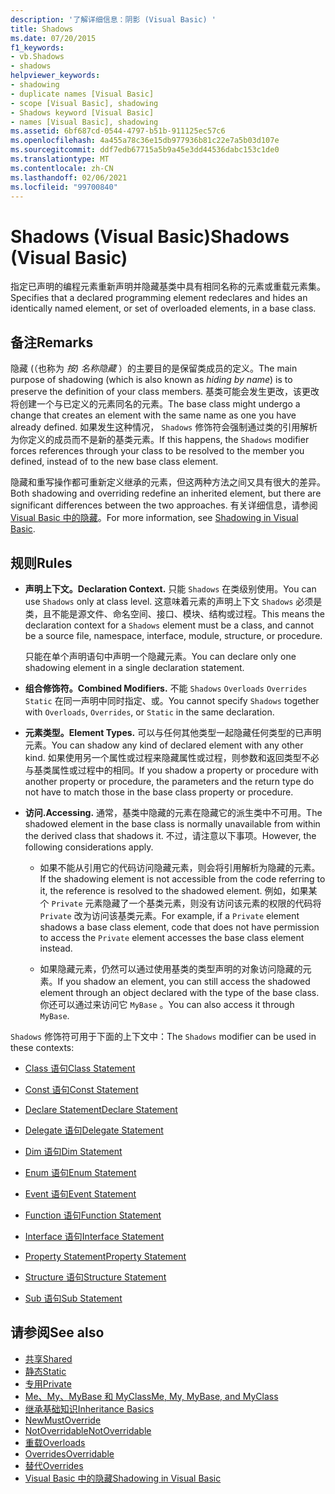 ```yaml
---
description: '了解详细信息：阴影 (Visual Basic) '
title: Shadows
ms.date: 07/20/2015
f1_keywords:
- vb.Shadows
- shadows
helpviewer_keywords:
- shadowing
- duplicate names [Visual Basic]
- scope [Visual Basic], shadowing
- Shadows keyword [Visual Basic]
- names [Visual Basic], shadowing
ms.assetid: 6bf687cd-0544-4797-b51b-911125ec57c6
ms.openlocfilehash: 4a455a78c36e15db977936b81c22e7a5b03d107e
ms.sourcegitcommit: ddf7edb67715a5b9a45e3dd44536dabc153c1de0
ms.translationtype: MT
ms.contentlocale: zh-CN
ms.lasthandoff: 02/06/2021
ms.locfileid: "99700840"
---
```

# <a name="shadows-visual-basic"></a><span data-ttu-id="5714c-103">Shadows (Visual Basic)</span><span class="sxs-lookup"><span data-stu-id="5714c-103">Shadows (Visual Basic)</span></span>

<span data-ttu-id="5714c-104">指定已声明的编程元素重新声明并隐藏基类中具有相同名称的元素或重载元素集。</span><span class="sxs-lookup"><span data-stu-id="5714c-104">Specifies that a declared programming element redeclares and hides an identically named element, or set of overloaded elements, in a base class.</span></span>

## <a name="remarks"></a><span data-ttu-id="5714c-105">备注</span><span class="sxs-lookup"><span data-stu-id="5714c-105">Remarks</span></span>

<span data-ttu-id="5714c-106">隐藏 (（也称为 *按) 名称隐藏* ）的主要目的是保留类成员的定义。</span><span class="sxs-lookup"><span data-stu-id="5714c-106">The main purpose of shadowing (which is also known as *hiding by name*) is to preserve the definition of your class members.</span></span> <span data-ttu-id="5714c-107">基类可能会发生更改，该更改将创建一个与已定义的元素同名的元素。</span><span class="sxs-lookup"><span data-stu-id="5714c-107">The base class might undergo a change that creates an element with the same name as one you have already defined.</span></span> <span data-ttu-id="5714c-108">如果发生这种情况， `Shadows` 修饰符会强制通过类的引用解析为你定义的成员而不是新的基类元素。</span><span class="sxs-lookup"><span data-stu-id="5714c-108">If this happens, the `Shadows` modifier forces references through your class to be resolved to the member you defined, instead of to the new base class element.</span></span>

<span data-ttu-id="5714c-109">隐藏和重写操作都可重新定义继承的元素，但这两种方法之间又具有很大的差异。</span><span class="sxs-lookup"><span data-stu-id="5714c-109">Both shadowing and overriding redefine an inherited element, but there are significant differences between the two approaches.</span></span> <span data-ttu-id="5714c-110">有关详细信息，请参阅 [Visual Basic 中的隐藏](../../programming-guide/language-features/declared-elements/shadowing.md)。</span><span class="sxs-lookup"><span data-stu-id="5714c-110">For more information, see [Shadowing in Visual Basic](../../programming-guide/language-features/declared-elements/shadowing.md).</span></span>

## <a name="rules"></a><span data-ttu-id="5714c-111">规则</span><span class="sxs-lookup"><span data-stu-id="5714c-111">Rules</span></span>

- <span data-ttu-id="5714c-112">**声明上下文。**</span><span class="sxs-lookup"><span data-stu-id="5714c-112">**Declaration Context.**</span></span> <span data-ttu-id="5714c-113">只能 `Shadows` 在类级别使用。</span><span class="sxs-lookup"><span data-stu-id="5714c-113">You can use `Shadows` only at class level.</span></span> <span data-ttu-id="5714c-114">这意味着元素的声明上下文 `Shadows` 必须是类，且不能是源文件、命名空间、接口、模块、结构或过程。</span><span class="sxs-lookup"><span data-stu-id="5714c-114">This means the declaration context for a `Shadows` element must be a class, and cannot be a source file, namespace, interface, module, structure, or procedure.</span></span>

  <span data-ttu-id="5714c-115">只能在单个声明语句中声明一个隐藏元素。</span><span class="sxs-lookup"><span data-stu-id="5714c-115">You can declare only one shadowing element in a single declaration statement.</span></span>

- <span data-ttu-id="5714c-116">**组合修饰符。**</span><span class="sxs-lookup"><span data-stu-id="5714c-116">**Combined Modifiers.**</span></span> <span data-ttu-id="5714c-117">不能 `Shadows` `Overloads` `Overrides` `Static` 在同一声明中同时指定、或。</span><span class="sxs-lookup"><span data-stu-id="5714c-117">You cannot specify `Shadows` together with `Overloads`, `Overrides`, or `Static` in the same declaration.</span></span>

- <span data-ttu-id="5714c-118">**元素类型。**</span><span class="sxs-lookup"><span data-stu-id="5714c-118">**Element Types.**</span></span> <span data-ttu-id="5714c-119">可以与任何其他类型一起隐藏任何类型的已声明元素。</span><span class="sxs-lookup"><span data-stu-id="5714c-119">You can shadow any kind of declared element with any other kind.</span></span> <span data-ttu-id="5714c-120">如果使用另一个属性或过程来隐藏属性或过程，则参数和返回类型不必与基类属性或过程中的相同。</span><span class="sxs-lookup"><span data-stu-id="5714c-120">If you shadow a property or procedure with another property or procedure, the parameters and the return type do not have to match those in the base class property or procedure.</span></span>

- <span data-ttu-id="5714c-121">**访问.**</span><span class="sxs-lookup"><span data-stu-id="5714c-121">**Accessing.**</span></span> <span data-ttu-id="5714c-122">通常，基类中隐藏的元素在隐藏它的派生类中不可用。</span><span class="sxs-lookup"><span data-stu-id="5714c-122">The shadowed element in the base class is normally unavailable from within the derived class that shadows it.</span></span> <span data-ttu-id="5714c-123">不过，请注意以下事项。</span><span class="sxs-lookup"><span data-stu-id="5714c-123">However, the following considerations apply.</span></span>

  - <span data-ttu-id="5714c-124">如果不能从引用它的代码访问隐藏元素，则会将引用解析为隐藏的元素。</span><span class="sxs-lookup"><span data-stu-id="5714c-124">If the shadowing element is not accessible from the code referring to it, the reference is resolved to the shadowed element.</span></span> <span data-ttu-id="5714c-125">例如，如果某个 `Private` 元素隐藏了一个基类元素，则没有访问该元素的权限的代码将 `Private` 改为访问该基类元素。</span><span class="sxs-lookup"><span data-stu-id="5714c-125">For example, if a `Private` element shadows a base class element, code that does not have permission to access the `Private` element accesses the base class element instead.</span></span>

  - <span data-ttu-id="5714c-126">如果隐藏元素，仍然可以通过使用基类的类型声明的对象访问隐藏的元素。</span><span class="sxs-lookup"><span data-stu-id="5714c-126">If you shadow an element, you can still access the shadowed element through an object declared with the type of the base class.</span></span> <span data-ttu-id="5714c-127">你还可以通过来访问它 `MyBase` 。</span><span class="sxs-lookup"><span data-stu-id="5714c-127">You can also access it through `MyBase`.</span></span>

<span data-ttu-id="5714c-128">`Shadows` 修饰符可用于下面的上下文中：</span><span class="sxs-lookup"><span data-stu-id="5714c-128">The `Shadows` modifier can be used in these contexts:</span></span>

- [<span data-ttu-id="5714c-129">Class 语句</span><span class="sxs-lookup"><span data-stu-id="5714c-129">Class Statement</span></span>](../statements/class-statement.md)

- [<span data-ttu-id="5714c-130">Const 语句</span><span class="sxs-lookup"><span data-stu-id="5714c-130">Const Statement</span></span>](../statements/const-statement.md)

- [<span data-ttu-id="5714c-131">Declare Statement</span><span class="sxs-lookup"><span data-stu-id="5714c-131">Declare Statement</span></span>](../statements/declare-statement.md)

- [<span data-ttu-id="5714c-132">Delegate 语句</span><span class="sxs-lookup"><span data-stu-id="5714c-132">Delegate Statement</span></span>](../statements/delegate-statement.md)

- [<span data-ttu-id="5714c-133">Dim 语句</span><span class="sxs-lookup"><span data-stu-id="5714c-133">Dim Statement</span></span>](../statements/dim-statement.md)

- [<span data-ttu-id="5714c-134">Enum 语句</span><span class="sxs-lookup"><span data-stu-id="5714c-134">Enum Statement</span></span>](../statements/enum-statement.md)

- [<span data-ttu-id="5714c-135">Event 语句</span><span class="sxs-lookup"><span data-stu-id="5714c-135">Event Statement</span></span>](../statements/event-statement.md)

- [<span data-ttu-id="5714c-136">Function 语句</span><span class="sxs-lookup"><span data-stu-id="5714c-136">Function Statement</span></span>](../statements/function-statement.md)

- [<span data-ttu-id="5714c-137">Interface 语句</span><span class="sxs-lookup"><span data-stu-id="5714c-137">Interface Statement</span></span>](../statements/interface-statement.md)

- [<span data-ttu-id="5714c-138">Property Statement</span><span class="sxs-lookup"><span data-stu-id="5714c-138">Property Statement</span></span>](../statements/property-statement.md)

- [<span data-ttu-id="5714c-139">Structure 语句</span><span class="sxs-lookup"><span data-stu-id="5714c-139">Structure Statement</span></span>](../statements/structure-statement.md)

- [<span data-ttu-id="5714c-140">Sub 语句</span><span class="sxs-lookup"><span data-stu-id="5714c-140">Sub Statement</span></span>](../statements/sub-statement.md)

## <a name="see-also"></a><span data-ttu-id="5714c-141">请参阅</span><span class="sxs-lookup"><span data-stu-id="5714c-141">See also</span></span>

- [<span data-ttu-id="5714c-142">共享</span><span class="sxs-lookup"><span data-stu-id="5714c-142">Shared</span></span>](shared.md)
- [<span data-ttu-id="5714c-143">静态</span><span class="sxs-lookup"><span data-stu-id="5714c-143">Static</span></span>](static.md)
- [<span data-ttu-id="5714c-144">专用</span><span class="sxs-lookup"><span data-stu-id="5714c-144">Private</span></span>](private.md)
- [<span data-ttu-id="5714c-145">Me、My、MyBase 和 MyClass</span><span class="sxs-lookup"><span data-stu-id="5714c-145">Me, My, MyBase, and MyClass</span></span>](../../programming-guide/program-structure/me-my-mybase-and-myclass.md)
- [<span data-ttu-id="5714c-146">继承基础知识</span><span class="sxs-lookup"><span data-stu-id="5714c-146">Inheritance Basics</span></span>](../../programming-guide/language-features/objects-and-classes/inheritance-basics.md)
- [<span data-ttu-id="5714c-147">New</span><span class="sxs-lookup"><span data-stu-id="5714c-147">MustOverride</span></span>](mustoverride.md)
- [<span data-ttu-id="5714c-148">NotOverridable</span><span class="sxs-lookup"><span data-stu-id="5714c-148">NotOverridable</span></span>](notoverridable.md)
- [<span data-ttu-id="5714c-149">重载</span><span class="sxs-lookup"><span data-stu-id="5714c-149">Overloads</span></span>](overloads.md)
- [<span data-ttu-id="5714c-150">Overrides</span><span class="sxs-lookup"><span data-stu-id="5714c-150">Overridable</span></span>](overridable.md)
- [<span data-ttu-id="5714c-151">替代</span><span class="sxs-lookup"><span data-stu-id="5714c-151">Overrides</span></span>](overrides.md)
- [<span data-ttu-id="5714c-152">Visual Basic 中的隐藏</span><span class="sxs-lookup"><span data-stu-id="5714c-152">Shadowing in Visual Basic</span></span>](../../programming-guide/language-features/declared-elements/shadowing.md)
